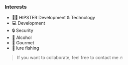 <!-- Intro -->

### Interests

- 🐱‍🐉 HIPSTER Development & Technology
- 💻 Development
- 🔒 Security
- 🍺 Alcohol
- 🍗 Gourmet
- 🎣 lure fishing

> If you want to collaborate, feel free to contact me 🔥
